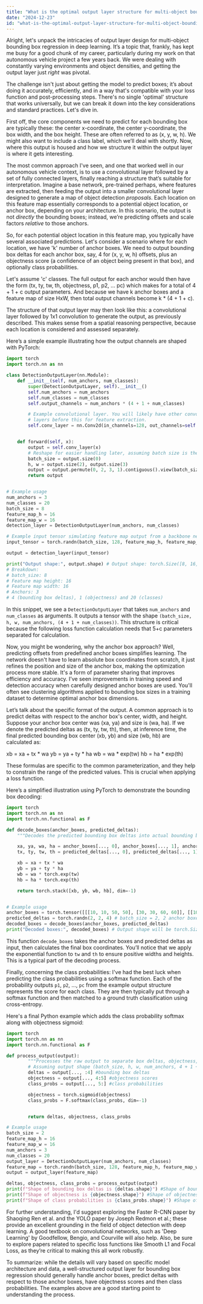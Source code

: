 ```yaml
---
title: "What is the optimal output layer structure for multi-object bounding box regression in deep learning?"
date: "2024-12-23"
id: "what-is-the-optimal-output-layer-structure-for-multi-object-bounding-box-regression-in-deep-learning"
---
```


Alright, let's unpack the intricacies of output layer design for multi-object bounding box regression in deep learning. It’s a topic that, frankly, has kept me busy for a good chunk of my career, particularly during my work on that autonomous vehicle project a few years back. We were dealing with constantly varying environments and object densities, and getting the output layer just *right* was pivotal.

The challenge isn't just about getting the model to predict boxes; it’s about doing it accurately, efficiently, and in a way that's compatible with your loss function and post-processing steps. There's no single 'optimal' structure that works universally, but we can break it down into the key considerations and standard practices. Let's dive in.

First off, the core components we need to predict for each bounding box are typically these: the center x-coordinate, the center y-coordinate, the box width, and the box height. These are often referred to as (x, y, w, h). We might also want to include a class label, which we’ll deal with shortly. Now, where this output is housed and how we structure it within the output layer is where it gets interesting.

The most common approach I've seen, and one that worked well in our autonomous vehicle context, is to use a convolutional layer followed by a set of fully connected layers, finally reaching a structure that’s suitable for interpretation. Imagine a base network, pre-trained perhaps, where features are extracted, then feeding the output into a smaller convolutional layer designed to generate a map of object detection *proposals*. Each location on this feature map essentially corresponds to a potential object location, or anchor box, depending on your architecture. In this scenario, the output is not *directly* the bounding boxes; instead, we’re predicting offsets and scale factors *relative* to those anchors.

So, for each potential object location in this feature map, you typically have several associated predictions. Let's consider a scenario where for each location, we have 'k' number of anchor boxes. We need to output bounding box deltas for each anchor box, say, 4 for (x, y, w, h) offsets, plus an objectness score (a confidence of an object being present in that box), and optionally class probabilities.

Let's assume 'c' classes. The full output for each anchor would then have the form (tx, ty, tw, th, objectness, p1, p2, … pc) which makes for a total of 4 + 1 + c output parameters. And because we have k anchor boxes and a feature map of size HxW, then total output channels become k * (4 + 1 + c).

The structure of that output layer may then look like this: a convolutional layer followed by 1x1 convolution to generate the output, as previously described. This makes sense from a spatial reasoning perspective, because each location is considered and assessed separately.

Here’s a simple example illustrating how the output channels are shaped with PyTorch:

```python
import torch
import torch.nn as nn

class DetectionOutputLayer(nn.Module):
    def __init__(self, num_anchors, num_classes):
        super(DetectionOutputLayer, self).__init__()
        self.num_anchors = num_anchors
        self.num_classes = num_classes
        self.output_channels = num_anchors * (4 + 1 + num_classes)

        # Example convolutional layer. You will likely have other convolutional
        # layers before this for feature extraction.
        self.conv_layer = nn.Conv2d(in_channels=128, out_channels=self.output_channels, kernel_size=1)


    def forward(self, x):
        output = self.conv_layer(x)
        # Reshape for easier handling later, assuming batch size is the first dimension
        batch_size = output.size(0)
        h, w = output.size(2), output.size(3)
        output = output.permute(0, 2, 3, 1).contiguous().view(batch_size, h, w, self.num_anchors, -1)
        return output


# Example usage
num_anchors = 3
num_classes = 20
batch_size = 8
feature_map_h = 16
feature_map_w = 16
detection_layer = DetectionOutputLayer(num_anchors, num_classes)

# Example input tensor simulating feature map output from a backbone network.
input_tensor = torch.randn(batch_size, 128, feature_map_h, feature_map_w)

output = detection_layer(input_tensor)

print("Output shape:", output.shape) # Output shape: torch.Size([8, 16, 16, 3, 25])
# Breakdown:
# batch_size: 8
# Feature map height: 16
# Feature map width: 16
# Anchors: 3
# 4 (bounding box deltas), 1 (objectness) and 20 (classes)
```

In this snippet, we see a `DetectionOutputLayer` that takes `num_anchors` and `num_classes` as arguments. It outputs a tensor with the shape `(batch_size, h, w, num_anchors, (4 + 1 + num_classes))`. This structure is critical because the following loss function calculation needs that 5+c parameters separated for calculation.

Now, you might be wondering, why the anchor box approach? Well, predicting offsets from predefined anchor boxes simplifies learning. The network doesn't have to learn absolute box coordinates from scratch, it just refines the position and size of the anchor box, making the optimization process more stable. It's a form of parameter sharing that improves efficiency and accuracy. I’ve seen improvements in training speed and detection accuracy when carefully designed anchor boxes are used. You'll often see clustering algorithms applied to bounding box sizes in a training dataset to determine optimal anchor box dimensions.

Let’s talk about the specific format of the output. A common approach is to predict deltas with respect to the anchor box's center, width, and height. Suppose your anchor box center was (xa, ya) and size is (wa, ha). If we denote the predicted deltas as (tx, ty, tw, th), then, at inference time, the final predicted bounding box center (xb, yb) and size (wb, hb) are calculated as:

xb = xa + tx * wa
yb = ya + ty * ha
wb = wa * exp(tw)
hb = ha * exp(th)

These formulas are specific to the common parameterization, and they help to constrain the range of the predicted values. This is crucial when applying a loss function.

Here’s a simplified illustration using PyTorch to demonstrate the bounding box decoding:

```python
import torch
import torch.nn as nn
import torch.nn.functional as F

def decode_boxes(anchor_boxes, predicted_deltas):
    """Decodes the predicted bounding box deltas into actual bounding box coordinates."""

    xa, ya, wa, ha = anchor_boxes[..., 0], anchor_boxes[..., 1], anchor_boxes[..., 2], anchor_boxes[..., 3]
    tx, ty, tw, th = predicted_deltas[..., 0], predicted_deltas[..., 1], predicted_deltas[..., 2], predicted_deltas[..., 3]

    xb = xa + tx * wa
    yb = ya + ty * ha
    wb = wa * torch.exp(tw)
    hb = ha * torch.exp(th)

    return torch.stack([xb, yb, wb, hb], dim=-1)


# Example usage
anchor_boxes = torch.tensor([[[10, 10, 50, 50], [30, 30, 60, 60]], [[100,100,70,70], [120,120,50,50]]]).float() # batch_size = 2, 2 anchor boxes per location.
predicted_deltas = torch.randn(2, 2, 4) # batch_size = 2, 2 anchor boxes per location, 4 deltas
decoded_boxes = decode_boxes(anchor_boxes, predicted_deltas)
print("Decoded boxes:", decoded_boxes) # Output shape will be torch.Size([2, 2, 4])
```

This function `decode_boxes` takes the anchor boxes and predicted deltas as input, then calculates the final box coordinates. You’ll notice that we apply the exponential function to `tw` and `th` to ensure positive widths and heights. This is a typical part of the decoding process.

Finally, concerning the class probabilities: I've had the best luck when predicting the class probabilities using a softmax function. Each of the probability outputs `p1`, `p2`, ..., `pc` from the example output structure represents the score for each class. They are then typically put through a softmax function and then matched to a ground truth classification using cross-entropy.

Here's a final Python example which adds the class probability softmax along with objectness sigmoid:

```python
import torch
import torch.nn as nn
import torch.nn.functional as F

def process_output(output):
        """Processes the raw output to separate box deltas, objectness, and class probabilities."""
        # Assuming output shape (batch_size, h, w, num_anchors, 4 + 1 + num_classes)
        deltas = output[..., :4] #bounding box deltas
        objectness = output[..., 4:5] #objectness scores
        class_probs = output[..., 5:] #class probabilities

        objectness = torch.sigmoid(objectness)
        class_probs = F.softmax(class_probs, dim=-1)


        return deltas, objectness, class_probs

# Example usage
batch_size = 2
feature_map_h = 16
feature_map_w = 16
num_anchors = 3
num_classes = 20
output_layer = DetectionOutputLayer(num_anchors, num_classes)
feature_map = torch.randn(batch_size, 128, feature_map_h, feature_map_w)
output = output_layer(feature_map)

deltas, objectness, class_probs = process_output(output)
print(f"Shape of bounding box deltas is {deltas.shape}") #Shape of bounding box deltas is torch.Size([2, 16, 16, 3, 4])
print(f"Shape of objectness is {objectness.shape}") #Shape of objectness is torch.Size([2, 16, 16, 3, 1])
print(f"Shape of class probabilities is {class_probs.shape}") #Shape of class probabilities is torch.Size([2, 16, 16, 3, 20])
```

For further understanding, I'd suggest exploring the Faster R-CNN paper by Shaoqing Ren et al. and the YOLO paper by Joseph Redmon et al.; these provide an excellent grounding in the field of object detection with deep learning. A good textbook on convolutional networks, such as 'Deep Learning' by Goodfellow, Bengio, and Courville will also help. Also, be sure to explore papers related to specific loss functions like Smooth L1 and Focal Loss, as they’re critical to making this all work robustly.

To summarize: while the details will vary based on specific model architecture and data, a well-structured output layer for bounding box regression should generally handle anchor boxes, predict deltas with respect to those anchor boxes, have objectness scores and then class probabilities. The examples above are a good starting point to understanding the process.
